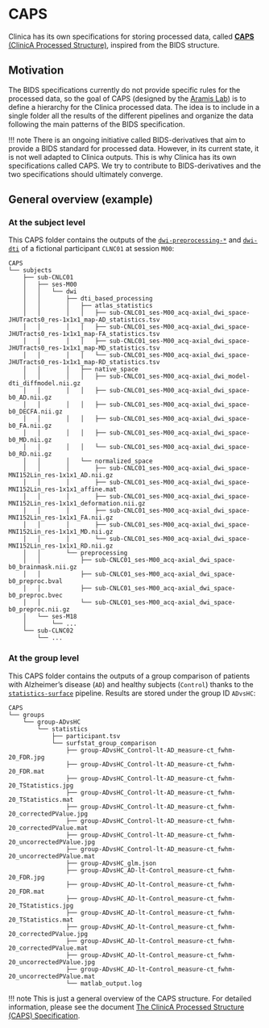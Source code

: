 # CAPS

Clinica has its own specifications for storing processed data, called [**CAPS** (ClinicA Processed Structure)](https://docs.google.com/document/d/14mjXbqRceHK0fD0BIONniLK713zY7DbQHJEV7kxqsd8), inspired from the BIDS structure.


## Motivation
The BIDS specifications currently do not provide specific rules for the processed data, so the goal of CAPS (designed by the [Aramis Lab](http://www.aramislab.fr/)) is to define a hierarchy for the Clinica processed data. The idea is to include in a single folder all the results of the different pipelines and organize the data following the main patterns of the BIDS specification.

!!! note
    There is an ongoing initiative called BIDS-derivatives that aim to provide a BIDS standard for processed data. However, in its current state, it is not well adapted to Clinica outputs. This is why Clinica has its own specifications called CAPS. We try to contribute to BIDS-derivatives and the two specifications should ultimately converge.

## General overview (example)
### At the subject level
This CAPS folder contains the outputs of the [`dwi-preprocessing-*`](../Pipelines/DWI_Preprocessing) and [`dwi-dti`](../Pipelines/DWI_DTI) of a fictional participant `CLNC01` at session `M00`:

```
CAPS
└── subjects
    ├── sub-CNLC01
    │   ├── ses-M00
    │   │   └── dwi
    │   │       ├── dti_based_processing
    │   │       │   ├── atlas_statistics
    │   │       │   │   ├── sub-CNLC01_ses-M00_acq-axial_dwi_space-JHUTracts0_res-1x1x1_map-AD_statistics.tsv
    │   │       │   │   ├── sub-CNLC01_ses-M00_acq-axial_dwi_space-JHUTracts0_res-1x1x1_map-FA_statistics.tsv
    │   │       │   │   ├── sub-CNLC01_ses-M00_acq-axial_dwi_space-JHUTracts0_res-1x1x1_map-MD_statistics.tsv
    │   │       │   │   └── sub-CNLC01_ses-M00_acq-axial_dwi_space-JHUTracts0_res-1x1x1_map-RD_statistics.tsv
    │   │       │   ├── native_space
    │   │       │   │   ├── sub-CNLC01_ses-M00_acq-axial_dwi_model-dti_diffmodel.nii.gz
    │   │       │   │   ├── sub-CNLC01_ses-M00_acq-axial_dwi_space-b0_AD.nii.gz
    │   │       │   │   ├── sub-CNLC01_ses-M00_acq-axial_dwi_space-b0_DECFA.nii.gz
    │   │       │   │   ├── sub-CNLC01_ses-M00_acq-axial_dwi_space-b0_FA.nii.gz
    │   │       │   │   ├── sub-CNLC01_ses-M00_acq-axial_dwi_space-b0_MD.nii.gz
    │   │       │   │   └── sub-CNLC01_ses-M00_acq-axial_dwi_space-b0_RD.nii.gz
    │   │       │   └── normalized_space
    │   │       │       ├── sub-CNLC01_ses-M00_acq-axial_dwi_space-MNI152Lin_res-1x1x1_AD.nii.gz
    │   │       │       ├── sub-CNLC01_ses-M00_acq-axial_dwi_space-MNI152Lin_res-1x1x1_affine.mat
    │   │       │       ├── sub-CNLC01_ses-M00_acq-axial_dwi_space-MNI152Lin_res-1x1x1_deformation.nii.gz
    │   │       │       ├── sub-CNLC01_ses-M00_acq-axial_dwi_space-MNI152Lin_res-1x1x1_FA.nii.gz
    │   │       │       ├── sub-CNLC01_ses-M00_acq-axial_dwi_space-MNI152Lin_res-1x1x1_MD.nii.gz
    │   │       │       └── sub-CNLC01_ses-M00_acq-axial_dwi_space-MNI152Lin_res-1x1x1_RD.nii.gz
    │   │       └── preprocessing
    │   │           ├── sub-CNLC01_ses-M00_acq-axial_dwi_space-b0_brainmask.nii.gz
    │   │           ├── sub-CNLC01_ses-M00_acq-axial_dwi_space-b0_preproc.bval
    │   │           ├── sub-CNLC01_ses-M00_acq-axial_dwi_space-b0_preproc.bvec
    │   │           └── sub-CNLC01_ses-M00_acq-axial_dwi_space-b0_preproc.nii.gz
    │   └── ses-M18
    │       └── ...
    └── sub-CLNC02
        └── ...
```


### At the group level
This CAPS folder contains the outputs of a group comparison of patients with Alzheimer’s disease (`AD`) and healthy subjects (`Control`) thanks to the [`statistics-surface`](../Pipelines/Stats_Surface) pipeline. Results are stored under the group ID `ADvsHC`:

```
CAPS
└── groups
    └── group-ADvsHC
        └── statistics
            ├── participant.tsv
            └── surfstat_group_comparison
                ├── group-ADvsHC_Control-lt-AD_measure-ct_fwhm-20_FDR.jpg
                ├── group-ADvsHC_Control-lt-AD_measure-ct_fwhm-20_FDR.mat
                ├── group-ADvsHC_Control-lt-AD_measure-ct_fwhm-20_TStatistics.jpg
                ├── group-ADvsHC_Control-lt-AD_measure-ct_fwhm-20_TStatistics.mat
                ├── group-ADvsHC_Control-lt-AD_measure-ct_fwhm-20_correctedPValue.jpg
                ├── group-ADvsHC_Control-lt-AD_measure-ct_fwhm-20_correctedPValue.mat
                ├── group-ADvsHC_Control-lt-AD_measure-ct_fwhm-20_uncorrectedPValue.jpg
                ├── group-ADvsHC_Control-lt-AD_measure-ct_fwhm-20_uncorrectedPValue.mat
                ├── group-ADvsHC_glm.json
                ├── group-ADvsHC_AD-lt-Control_measure-ct_fwhm-20_FDR.jpg
                ├── group-ADvsHC_AD-lt-Control_measure-ct_fwhm-20_FDR.mat
                ├── group-ADvsHC_AD-lt-Control_measure-ct_fwhm-20_TStatistics.jpg
                ├── group-ADvsHC_AD-lt-Control_measure-ct_fwhm-20_TStatistics.mat
                ├── group-ADvsHC_AD-lt-Control_measure-ct_fwhm-20_correctedPValue.jpg
                ├── group-ADvsHC_AD-lt-Control_measure-ct_fwhm-20_correctedPValue.mat
                ├── group-ADvsHC_AD-lt-Control_measure-ct_fwhm-20_uncorrectedPValue.jpg
                ├── group-ADvsHC_AD-lt-Control_measure-ct_fwhm-20_uncorrectedPValue.mat
                └── matlab_output.log
```

!!! note
    This is just a general overview of the CAPS structure. For detailed information, please see the document [The ClinicA Processed Structure (CAPS) Specification](https://docs.google.com/document/d/14mjXbqRceHK0fD0BIONniLK713zY7DbQHJEV7kxqsd8/edit#).
